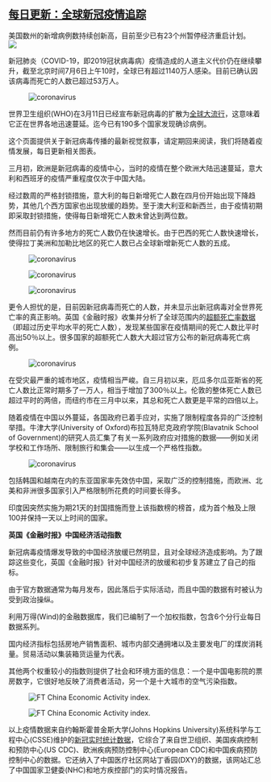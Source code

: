 <!--1594068758000-->
[每日更新：全球新冠疫情追踪](https://cn.ft.com/story/001086884?full=y)
------

<div></div><div class="story-lead">美国数州的新增病例数持续创新高，目前至少已有23个州暂停经济重启计划。</div><div class=" story-image image"><img src="https://thumbor.ftacademy.cn/unsafe/1340x754/https://thumbor.ftacademy.cn/unsafe/picture/8/000096008_piclink.jpg"></div><div class="story-body"><div id="story-body-container"><p>新冠肺炎（COVID-19，即2019冠状病毒病）疫情造成的人道主义代价仍在继续攀升，截至北京时间7月6日上午10时，全球已有超过1140万人感染。目前已确认因该病毒而死亡的人数已超过53万人。</p><div class="n-content-layout"><figure class="n-content-picture n-content-layout__container"><picture data-contains-dynamic-image=""><source media="screen and (max-width: 490px)" srcset="https://thumbor.ftacademy.cn/unsafe/picture/0/000096890_piclink.jpg" data-dynamic-image=""><img src="https://thumbor.ftacademy.cn/unsafe/picture/0/000096890_piclink.jpg" data-image-type="graphic" alt="coronavirus" data-dynamic-image=""></picture></figure></div><p>世界卫生组织(WHO)在3月11日已经宣布新冠病毒的扩散为<a href="https://www.ftchinese.com/story/001086721" target="_blank">全球大流行</a>，这意味着它正在世界各地迅速蔓延。迄今已有190多个国家发现确诊病例。</p><p>这个页面提供关于新冠病毒传播的最新视觉叙事，请定期回来阅读，我们将随着疫情发展，每日更新相关图表。</p><p>三月初，欧洲是新冠病毒的疫情中心，当时的疫情在整个欧洲大陆迅速蔓延，意大利和西班牙的疫情严重程度仅次于中国大陆。</p><p>经过数周的严格封锁措施，意大利的每日新增死亡人数在四月份开始出现下降趋势，其他几个西方国家也出现放缓的趋势。至于澳大利亚和新西兰，由于疫情初期即采取封锁措施，使得每日新增死亡人数未曾达到两位数。</p><p>然而目前仍有许多地方的死亡人数仍在快速增长。由于巴西的死亡人数快速增长，使得拉丁美洲和加勒比地区的死亡人数已占全球新增新死亡人数的五成。</p><div class="n-content-layout"><figure class="n-content-picture n-content-layout__container"><picture data-contains-dynamic-image=""><source media="screen and (max-width: 490px)" srcset="https://thumbor.ftacademy.cn/unsafe/picture/4/000096894_piclink.jpg" data-dynamic-image=""><img src="https://thumbor.ftacademy.cn/unsafe/picture/4/000096894_piclink.jpg" data-image-type="graphic" alt="coronavirus" data-dynamic-image=""></picture></figure></div><div></div><div class="n-content-layout"><figure class="n-content-picture n-content-layout__container"><picture data-contains-dynamic-image=""><source media="screen and (max-width: 490px)" srcset="https://thumbor.ftacademy.cn/unsafe/picture/8/000096228_piclink.jpg" data-dynamic-image=""><img src="https://thumbor.ftacademy.cn/unsafe/picture/8/000096228_piclink.jpg" data-image-type="graphic" alt="coronavirus" data-dynamic-image=""></picture></figure></div><div class="n-content-layout"><figure class="n-content-picture n-content-layout__container"><picture data-contains-dynamic-image=""><source media="screen and (max-width: 490px)" srcset="https://thumbor.ftacademy.cn/unsafe/picture/5/000096345_piclink.jpg" data-dynamic-image=""><img src="https://thumbor.ftacademy.cn/unsafe/picture/5/000096345_piclink.jpg" data-image-type="graphic" alt="coronavirus" data-dynamic-image=""></picture></figure></div><p>更令人担忧的是，目前因新冠病毒而死亡的人数，并未显示出新冠病毒对全世界死亡率的真正影响。英国《金融时报》收集并分析了全球范围内的<a href="http://www.ftchinese.com/story/001087432" target="_blank">超额死亡率数据</a>（即超过历史平均水平的死亡人数），发现某些国家在疫情期间的死亡人数比平时高出50％以上。很多国家的超额死亡人数大大超过官方公布的新冠病毒死亡病例。</p><div class="n-content-layout"><figure class="n-content-picture n-content-layout__container"><picture data-contains-dynamic-image=""><source media="screen and (max-width: 490px)" srcset="https://thumbor.ftacademy.cn/unsafe/picture/3/000096643_piclink.jpg" data-dynamic-image=""><img src="https://thumbor.ftacademy.cn/unsafe/picture/3/000096643_piclink.jpg" data-image-type="graphic" alt="coronavirus" data-dynamic-image=""></picture></figure></div><p>在受灾最严重的城市地区，疫情相当严峻。自三月初以来，厄瓜多尔瓜亚斯省的死亡人数比正常时期多了一万人，相当于增加了300％以上。伦敦的整体死亡人数已超过平时的两倍，而纽约市在三月中以来，其总和死亡人数更是平常的四倍以上。</p><p>随着疫情在中国以外蔓延，各国政府已着手应对，实施了限制程度各异的广泛控制举措。牛津大学(University of Oxford)布拉瓦特尼克政府学院(Blavatnik School of Government)的研究人员汇集了有关一系列政府应对措施的数据——例如关闭学校和工作场所、限制旅行和集会——以生成一个严格性指数。</p><div class="n-content-layout"><figure class="n-content-picture n-content-layout__container"><picture data-contains-dynamic-image=""><source media="screen and (max-width: 490px)" srcset="https://thumbor.ftacademy.cn/unsafe/picture/8/000096638_piclink.jpg" data-dynamic-image=""><img src="https://thumbor.ftacademy.cn/unsafe/picture/8/000096638_piclink.jpg" data-image-type="graphic" alt="coronavirus" data-dynamic-image=""></picture></figure></div><p>包括韩国和越南在内的东亚国家率先效仿中国，采取广泛的控制措施，而欧洲、北美和非洲很多国家引入严格限制所花费的时间要长得多。</p><p>印度因突然实施为期21天的封国措施而登上该指数榜的榜首，成为首个触及上限100并保持一天以上时间的国家。</p><div></div><p><strong>英国《金融时报》中国经济活动指数</strong></p><div class="o-ads in-article-advert advert o-ads--center o-ads--label-left o-ads--empty" data-o-ads-name="second-mpu" data-o-ads-center="true" data-o-ads-label="true" data-o-ads-targeting="pos=mid1;" data-o-ads-formats-default="MediumRectangle,Responsive" data-o-ads-formats-small="MediumRectangle,Responsive" data-o-ads-formats-medium="false" data-o-ads-formats-large="false" data-o-ads-formats-extra="false" aria-hidden="true" data-o-ads-loaded="false"><div class="o-ads__outer"><div class="o-ads__inner" id="second-mpu-gpt"></div></div></div><p>新冠病毒疫情爆发导致的中国经济放缓已然明显，且对全球经济造成影响。为了跟踪这些变化，英国《金融时报》针对中国经济的放缓和初步复苏建立了自己的指标。</p><p>由于官方数据通常为每月发布，因此落后于实际活动，而且中国的数据有时被认为受到政治操纵。</p><p>利用万得(Wind)的金融数据库，我们已编制了一个加权指数，包含6个分行业每日数据系列。</p><p>国内经济指标包括房地产销售面积、城市内部交通拥堵以及主要发电厂的煤炭消耗量。贸易活动以集装箱货运量为代表。</p><p>其他两个权重较小的指数则提供了社会和环境方面的信息：一个是中国电影院的票房数字，它很好地反映了消费者活动，另一个是十大城市的空气污染指数。</p><div class="n-content-layout"><figure class="n-content-picture n-content-layout__container"><picture data-contains-dynamic-image=""><source media="screen and (max-width: 490px)" srcset="https://thumbor.ftacademy.cn/unsafe/picture/6/000096346_piclink.jpg" data-dynamic-image=""><img src="https://thumbor.ftacademy.cn/unsafe/picture/6/000096346_piclink.jpg" data-image-type="graphic" alt="FT China Economic Activity index." data-dynamic-image=""></picture></figure></div><div class="n-content-layout" data-layout-width="full-grid"><figure class="n-content-picture n-content-picture--wide n-content-layout__container"><picture data-contains-dynamic-image=""><source media="screen and (max-width: 490px)" srcset="https://thumbor.ftacademy.cn/unsafe/picture/7/000096347_piclink.jpg" data-dynamic-image=""><source media="screen and (min-width: 980px)" srcset="https://thumbor.ftacademy.cn/unsafe/picture/7/000096347_piclink.jpg" data-dynamic-image=""><img src="https://thumbor.ftacademy.cn/unsafe/picture/7/000096347_piclink.jpg" data-image-type="graphic" alt="FT China Economic Activity index." data-dynamic-image=""></picture></figure></div><div class="n-content-layout" data-layout-name="auto"><div class="n-content-layout__container"><div class="n-content-layout__slot">以上疫情数据来自约翰斯霍普金斯大学(Johns Hopkins University)系统科学与工程中心(CSSE)维护的<a href="https://gisanddata.maps.arcgis.com/apps/opsdashboard/index.html#/bda7594740fd40299423467b48e9ecf6" data-trackable="link" target="_blank" rel="noreferrer noopener">新冠实时统计数据</a>，它综合了来自世卫组织、美国疾病控制和预防中心(US CDC)、欧洲疾病预防控制中心(European CDC)和中国疾病预防控制中心的数据。它还纳入了中国医疗社区网站丁香园(DXY)的数据，该网站汇总了中国国家卫健委(NHC)和地方疾控部门的实时情况报告。</div></div></div></div><div class="clearfloat"></div></div>
